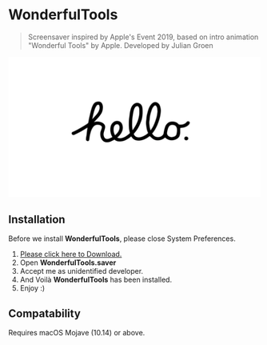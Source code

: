 # WonderfulTools

<blockquote>
  Screensaver inspired by Apple's Event 2019, based on intro animation "Wonderful Tools" by Apple. Developed by Julian Groen
</blockquote>

<img src="https://github.com/julian-groen/WonderfulTools/blob/master/WonderfulTools/thumbnail.png" />

<h2>Installation</h2>
<p>Before we install <b>WonderfulTools</b>, please close System Preferences.</p>
<ol>
  <li><a href="https://github.com/julian-groen/WonderfulTools/releases/download/WonderfulTools/WonderfulTools.saver.zip">Please click here to Download.</a></li>
  <li>Open <b>WonderfulTools.saver</b></li>
  <li>Accept me as unidentified developer.</li>
  <li>And Voilà <b>WonderfulTools</b> has been installed.</li>
  <li>Enjoy :)</li>
</ol>

<h2>Compatability</h2>
<p>Requires macOS Mojave (10.14) or above.</p>
